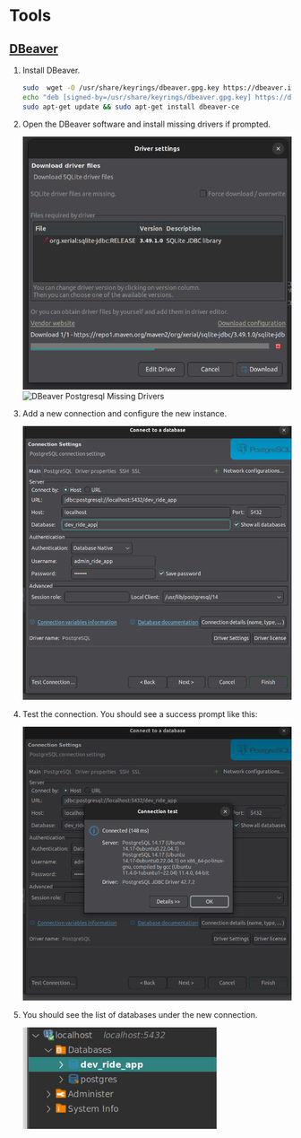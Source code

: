 # Tools

## [DBeaver](https://dbeaver.io/download/)

1. Install DBeaver.

   ```bash
   sudo  wget -O /usr/share/keyrings/dbeaver.gpg.key https://dbeaver.io/debs/dbeaver.gpg.key
   echo "deb [signed-by=/usr/share/keyrings/dbeaver.gpg.key] https://dbeaver.io/debs/dbeaver-ce /" | sudo tee /etc/apt/sources.list.d/dbeaver.list
   sudo apt-get update && sudo apt-get install dbeaver-ce
   ```

2. Open the DBeaver software and install missing drivers if prompted.

   ![DBeaver SQLite Missing Drivers](assets/dbeaver_1_sqlite_drivers.png)
   ![DBeaver Postgresql Missing Drivers](asseets/dbeaver_2_postgres_drivers.png)

3. Add a new connection and configure the new instance.

   ![DBeaver configure new connection](assets/dbeaver_3_configure_conn_settings.png)

4. Test the connection. You should see a success prompt like this:

   ![DBeaver test connection success prompt](assets/dbeaver_4_test_connection.png)

5. You should see the list of databases under the new connection.

   ![DBeaver Localhost databases](assets/dbeaver_5_list_of_dbs.png)
